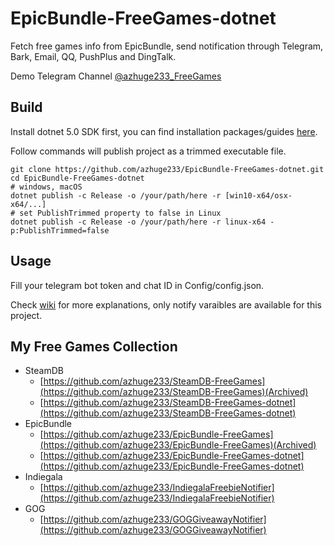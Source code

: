 # EpicBundle-FreeGames-dotnet

Fetch free games info from EpicBundle, send notification through Telegram, Bark, Email, QQ, PushPlus and DingTalk.

Demo Telegram Channel [@azhuge233_FreeGames](https://t.me/azhuge233_FreeGames)

## Build

Install dotnet 5.0 SDK first, you can find installation packages/guides [here](https://dotnet.microsoft.com/download).

Follow commands will publish project as a trimmed executable file.

```shell
git clone https://github.com/azhuge233/EpicBundle-FreeGames-dotnet.git
cd EpicBundle-FreeGames-dotnet
# windows, macOS
dotnet publish -c Release -o /your/path/here -r [win10-x64/osx-x64/...]
# set PublishTrimmed property to false in Linux
dotnet publish -c Release -o /your/path/here -r linux-x64 -p:PublishTrimmed=false

```

## Usage

Fill your telegram bot token and chat ID in Config/config.json.

Check [wiki](https://github.com/azhuge233/SteamDB-FreeGames-dotnet/wiki/Config-Description) for more explanations, only notify varaibles are available for this project.

## My Free Games Collection

- SteamDB
    - [https://github.com/azhuge233/SteamDB-FreeGames](https://github.com/azhuge233/SteamDB-FreeGames)(Archived)
    - [https://github.com/azhuge233/SteamDB-FreeGames-dotnet](https://github.com/azhuge233/SteamDB-FreeGames-dotnet)
- EpicBundle
    - [https://github.com/azhuge233/EpicBundle-FreeGames](https://github.com/azhuge233/EpicBundle-FreeGames)(Archived)
    - [https://github.com/azhuge233/EpicBundle-FreeGames-dotnet](https://github.com/azhuge233/EpicBundle-FreeGames-dotnet)
- Indiegala
    - [https://github.com/azhuge233/IndiegalaFreebieNotifier](https://github.com/azhuge233/IndiegalaFreebieNotifier)
- GOG
    - [https://github.com/azhuge233/GOGGiveawayNotifier](https://github.com/azhuge233/GOGGiveawayNotifier)
